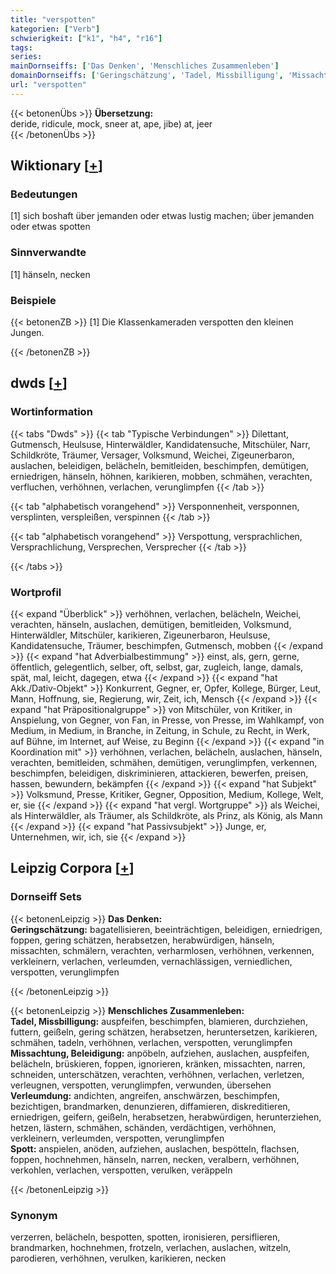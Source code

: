 ```yaml
---
title: "verspotten"
kategorien: ["Verb"]
schwierigkeit: ["k1", "h4", "r16"]
tags:
series:
mainDornseiffs: ['Das Denken', 'Menschliches Zusammenleben']
domainDornseiffs: ['Geringschätzung', 'Tadel, Missbilligung', 'Missachtung, Beleidigung', 'Verleumdung', 'Spott']
url: "verspotten"
---
```


{{< betonenÜbs >}}
**Übersetzung:**  
deride, ridicule, mock, sneer at, ape, jibe) at, jeer  
{{< /betonenÜbs >}}

## Wiktionary [[+](https://de.wiktionary.org/wiki/verspotten)]

### Bedeutungen
[1] sich boshaft über jemanden oder etwas lustig machen; über jemanden oder etwas spotten  

### Sinnverwandte
[1] hänseln, necken  

### Beispiele
{{< betonenZB >}}
[1] Die Klassenkameraden verspotten den kleinen Jungen.  

{{< /betonenZB >}}


## dwds [[+](https://www.dwds.de/wb/verspotten)]

### Wortinformation
{{< tabs "Dwds" >}}
{{< tab "Typische Verbindungen" >}}
Dilettant, Gutmensch, Heulsuse, Hinterwäldler, Kandidatensuche, Mitschüler, Narr, Schildkröte, Träumer, Versager, Volksmund, Weichei, Zigeunerbaron, auslachen, beleidigen, belächeln, bemitleiden, beschimpfen, demütigen, erniedrigen, hänseln, höhnen, karikieren, mobben, schmähen, verachten, verfluchen, verhöhnen, verlachen, verunglimpfen
{{< /tab >}}

{{< tab "alphabetisch vorangehend" >}}
Versponnenheit, versponnen, versplinten, verspleißen, verspinnen
{{< /tab >}}

{{< tab "alphabetisch vorangehend" >}}
Verspottung, versprachlichen, Versprachlichung, Versprechen, Versprecher
{{< /tab >}}

{{< /tabs >}}

### Wortprofil
{{< expand "Überblick" >}} verhöhnen, verlachen, belächeln, Weichei, verachten, hänseln, auslachen, demütigen, bemitleiden, Volksmund, Hinterwäldler, Mitschüler, karikieren, Zigeunerbaron, Heulsuse, Kandidatensuche, Träumer, beschimpfen, Gutmensch, mobben {{< /expand >}}
{{< expand "hat Adverbialbestimmung" >}} einst, als, gern, gerne, öffentlich, gelegentlich, selber, oft, selbst, gar, zugleich, lange, damals, spät, mal, leicht, dagegen, etwa {{< /expand >}}
{{< expand "hat Akk./Dativ-Objekt" >}} Konkurrent, Gegner, er, Opfer, Kollege, Bürger, Leut, Mann, Hoffnung, sie, Regierung, wir, Zeit, ich, Mensch {{< /expand >}}
{{< expand "hat Präpositionalgruppe" >}} von Mitschüler, von Kritiker, in Anspielung, von Gegner, von Fan, in Presse, von Presse, im Wahlkampf, von Medium, in Medium, in Branche, in Zeitung, in Schule, zu Recht, in Werk, auf Bühne, im Internet, auf Weise, zu Beginn {{< /expand >}}
{{< expand "in Koordination mit" >}} verhöhnen, verlachen, belächeln, auslachen, hänseln, verachten, bemitleiden, schmähen, demütigen, verunglimpfen, verkennen, beschimpfen, beleidigen, diskriminieren, attackieren, bewerfen, preisen, hassen, bewundern, bekämpfen {{< /expand >}}
{{< expand "hat Subjekt" >}} Volksmund, Presse, Kritiker, Gegner, Opposition, Medium, Kollege, Welt, er, sie {{< /expand >}}
{{< expand "hat vergl. Wortgruppe" >}} als Weichei, als Hinterwäldler, als Träumer, als Schildkröte, als Prinz, als König, als Mann {{< /expand >}}
{{< expand "hat Passivsubjekt" >}} Junge, er, Unternehmen, wir, ich, sie {{< /expand >}}

## Leipzig Corpora [[+](https://corpora.uni-leipzig.de/en/res?word=verspotten&corpusId=deu_newscrawl-public_2018)]

### Dornseiff Sets
{{< betonenLeipzig >}}
**Das Denken:**  
**Geringschätzung:** bagatellisieren, beeinträchtigen, beleidigen, erniedrigen, foppen, gering schätzen, herabsetzen, herabwürdigen, hänseln, missachten, schmälern, verachten, verharmlosen, verhöhnen, verkennen, verkleinern, verlachen, verleumden, vernachlässigen, verniedlichen, verspotten, verunglimpfen  

{{< /betonenLeipzig >}}


{{< betonenLeipzig >}}
**Menschliches Zusammenleben:**  
**Tadel, Missbilligung:** auspfeifen, beschimpfen, blamieren, durchziehen, futtern, geißeln, gering schätzen, herabsetzen, heruntersetzen, karikieren, schmähen, tadeln, verhöhnen, verlachen, verspotten, verunglimpfen  
**Missachtung, Beleidigung:** anpöbeln, aufziehen, auslachen, auspfeifen, belächeln, brüskieren, foppen, ignorieren, kränken, missachten, narren, schneiden, unterschätzen, verachten, verhöhnen, verlachen, verletzen, verleugnen, verspotten, verunglimpfen, verwunden, übersehen  
**Verleumdung:** andichten, angreifen, anschwärzen, beschimpfen, bezichtigen, brandmarken, denunzieren, diffamieren, diskreditieren, erniedrigen, geifern, geißeln, herabsetzen, herabwürdigen, herunterziehen, hetzen, lästern, schmähen, schänden, verdächtigen, verhöhnen, verkleinern, verleumden, verspotten, verunglimpfen  
**Spott:** anspielen, anöden, aufziehen, auslachen, bespötteln, flachsen, foppen, hochnehmen, hänseln, narren, necken, veralbern, verhöhnen, verkohlen, verlachen, verspotten, verulken, veräppeln  

{{< /betonenLeipzig >}}

### Synonym
verzerren, belächeln, bespotten, spotten, ironisieren, persiflieren, brandmarken, hochnehmen, frotzeln, verlachen, auslachen, witzeln, parodieren, verhöhnen, verulken, karikieren, necken

